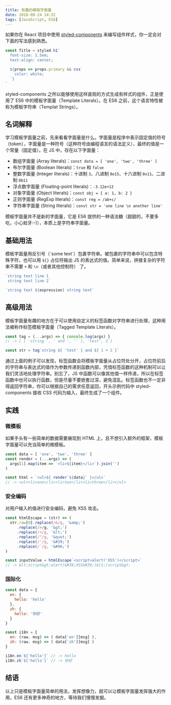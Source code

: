 ```yaml
---
title: 有趣的模板字面量
date: 2018-08-24 14:32
tags: [JavaScript, ES6]
---
```


如果你在 React 项目中使用 [styled-components](https://github.com/styled-components/styled-components) 来编写组件样式，你一定会对下面的写法感到熟悉。

```JavaScript
const Title = styled.h1`
  font-size: 1.5em;
  text-align: center;

  ${props => props.primary && css`
    color: white;
  `}
`
```

styled-components 之所以能够使用这样直观的方式生成有样式的组件，正是使用了 ES6 中的模板字面量（Template Literals）。在 ES6 之前，这个语言特性被称为模板字符串（Templat Strings）。

## 名词解释
学习模板字面量之前，先来看看字面量是什么。字面量是程序中表示固定值的符号（token），字面量是一种符号（这种符号由编程语言的语法定义），最终的值是一个常量（固定值）。在 JS 中，存在以下字面量：

* 数组字面量 (Array literals)：`const data = [ 'one', 'two', 'three' ]`
* 布尔字面量 (Boolean literals)：`true` 和 `false`
* 整数字面量 (Integer literals)：十进制 `3`、八进制 `0o15`、十六进制 `0x11`、二进制 `0b11`
* 浮点数字面量 (Floating-point literals)：`-3.12e+12`
* 对象字面量 (Object literals)：`const obj = { a: 1, b: 2 }`
* 正则字面量 (RegExp literals)：`const reg = /ab+c/`
* 字符串字面量 (String literals)：`const str = 'one line \n another line'`

模板字面量并不是新的字面量，它是 ES6 提供的一种语法糖（甜甜的，不要多吃，小心蛀牙:-)），本质上是字符串字面量。

## 基础用法
模板字面量用反引号（\`some text\`）包裹字符串。被包裹的字符串中可以包含特殊字符，也可以用 `${}` 占位符输出 JS 的表达式的值。简单来说，拼接复杂的字符串不需要 `+` 和 `\n`（或者其他控制符） 了。

```JavaScript
`string text line 1
 string text line 2`

`string text ${expression} string text`
```

## 高级用法
模板字面量有趣的地方在于可以使用自定义的标签函数对字符串进行处理，这种用法被称作标签模板字面量（Tagged Template Literals）。

```JavaScript
const tag = (...args) => { console.log(args) }
// -> [ [ 'string ', ' and ', '' ], 'test', 3 ]

const str = tag`string ${ 'test' } and ${ 1 + 2 }`
```

通过上面的例子可以发现，标签函数会将模板字面量从占位符处分开，占位符前后的字符串与表达式的值作为参数传递到函数内部，凭借标签函数的这种机制可以让我们灵活地处理字符串。别忘了，JS 中函数可以像其他值一样传递，所以在标签函数中也可以执行函数，但是尽量不要嵌套过深，避免混乱。标签函数也不一定非得返回字符串，你可以根据自己的需求任意返回，开头示例代码中 styled-components 接收 CSS 代码为输入，最终生成了一个组件。

## 实践

### 微模板
如果手头有一些简单的数据需要展现到 HTML 上，且不想引入额外的框架，模板字面量可以充当简单的微模板。

```JavaScript
const data = [ 'one', 'two', 'three' ]
const render = (...args) => (
  args[1].map(item => `<li>${item}</li>`).join('')
)

const html = `<ul>${ render`${data}` }</ul>`
// -> <ul><li>one</li><li>two</li><li>three</li></ul>
```

### 安全编码
对用户输入的值进行安全编码，避免 XSS 攻击。
```JavaScript
const htmlEscape = (str) => (
  str.raw[0].replace(/&/g, '&amp;')
     .replace(/>/g, '&gt;')
     .replace(/</g, '&lt;')
     .replace(/"/g, '&quot;')
     .replace(/'/g, '&#39;')
     .replace(/`/g, '&#96;')
)

const inputValue = htmlEscape`<script>alert('XSS')</script>`
// -> &lt;script&gt;alert(&#39;XSS&#39;)&lt;/script&gt;
```
### 国际化
```JavaScript
const data = {
  en: {
    hello: 'hello'
  },
  zh: {
    hello: '你好'
  }
}

const i18n = {
  en: (raw, msg) => ( data['en'][msg] ),
  zh: (raw, msg) => ( data['zh'][msg] )
}

i18n.en`${'hello'}` // -> hello
i18n.zh`${'hello'}` // -> 你好
```

## 结语
以上只是模板字面量简单的用法，发挥想像力，就可以让模板字面量发挥强大的作用，ES6 还有更多神奇的地方，等待我们慢慢发掘。
